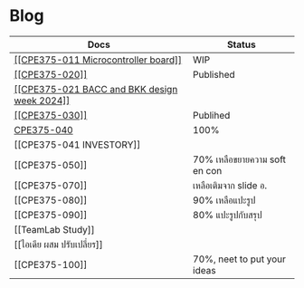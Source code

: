 # Blog

| Docs                                         | Status                        |
| -------------------------------------------- | ----------------------------- |
| [[[CPE375-011 Microcontroller board]]    ](https://github.com/efhai2408/Blog/blob/2863f47c0b4c0bcb4f52fc6be54769b5a94fb44b/CPE375-011_Seeed%20Studio%20XIAO%20nRF52840.md)     | WIP                           |
| [[[CPE375-020]]      ](https://github.com/efhai2408/Blog/blob/c7b8e3ddc68f5c3fac5fff95cbc9d80a1932eb8d/CPE375-020%20How%20it%20starts.md)                         | Published                     |
| [[[CPE375-021 BACC and BKK design week 2024]]](https://github.com/efhai2408/Blog/blob/23bdf35e6d313d80ffd50097a4d77f8f2ba3aa86/CPE375-021_BACC.md) |                               |
| [[[CPE375-030]]  ](https://github.com/efhai2408/Blog/blob/0d75209c0f25de08e0e440095e817f1cb3cfc1c8/CPE375-030%20EntertainmentTechnology101.md)                             | Publihed                      |
| [CPE375-040](https://github.com/efhai2408/Blog/blob/4ad714a7c3a6c36665a35a7acd6049cd015d8176/CPE375-040.md)                              | 100%                          |
| [[CPE375-041 INVESTORY]]                     |                               |
| [[CPE375-050]]                               | 70% เหลือขยายความ soft en con |
| [[CPE375-070]]                               | เหลือเติมจาก slide อ. |
| [[CPE375-080]]                               | 90% เหลือแปะรูป               |
| [[CPE375-090]]                               | 80% แปะรูปกับสรุป             |
| [[TeamLab Study]]                            |                               |
| [[ไอเดีย ผสม ปรับเปลี่ยร]]                   |                               |
| [[CPE375-100]]                               | 70%, neet to put your ideas   |
